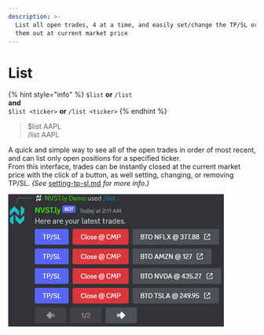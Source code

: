 ```yaml
---
description: >-
  List all open trades, 4 at a time, and easily set/change the TP/SL or close
  them out at current market price
---
```


# List

{% hint style="info" %}
`$list` **or** `/list`\
**and**\
`$list <ticker>` **or** `/list <ticker>`
{% endhint %}

> $list AAPL\
> /list AAPL

A quick and simple way to see all of the open trades in order of most recent, and can list only open positions for a specified ticker.\
From this interface, trades can be instantly closed at the current market price with the click of a button, as well setting, changing, or removing TP/SL. _(See_ [setting-tp-sl.md](../submit-stocks-options-trades-on-discord/setting-tp-sl.md "mention") _for more info.)_

![](<../.gitbook/assets/image (8).png>)
